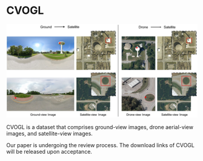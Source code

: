 # CVOGL

![CVOGL](datasetexample.jpg)

CVOGL is a dataset that comprises ground-view images, drone aerial-view images, and satellite-view images.

Our paper is undergoing the review process. The download links of CVOGL will be released upon acceptance.
